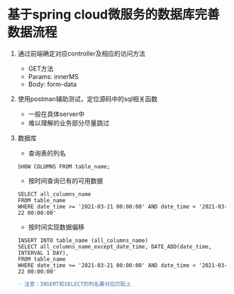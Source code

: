 # 基于spring cloud微服务的数据库完善数据流程
1. 通过前端确定对应controller及相应的访问方法
    * GET方法
    * Params: innerMS
    * Body: form-data

2. 使用postman辅助测试，定位源码中的sql相关函数
    * 一般在具体server中
    * 难以理解的业务部分尽量跳过

3. 数据库
    * 查询表的列名
    ```mysql
    SHOW COLUMNS FROM table_name;
    ```
    * 按时间查询已有的可用数据
    ```mysql
    SELECT all_columns_name 
    FROM table_name 
    WHERE date_time >= '2021-03-21 00:00:00' AND date_time < '2021-03-22 00:00:00'
    ```
    * 按时间实现数据偏移
    ```mysql
    INSERT INTO table_name (all_columns_name)
    SELECT all_columns_name_except_date_time, DATE_ADD(date_time, INTERVAL 1 DAY),
    FROM table_name
    WHERE date_time >= '2021-03-21 00:00:00' AND date_time < '2021-03-22 00:00:00'
    ```
    ```diff
    - 注意：INSERT和SELECT的列名要对应匹配上
    ```


